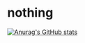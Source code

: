 # nothing

[![Anurag's GitHub stats](https://github-readme-stats.vercel.app/api?username=hung-phenikaaX&show_icons=true&theme=radical)](https://github.com/hung-phenikaaX/github-readme-stats)
